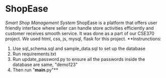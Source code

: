# ShopEase
_Smart Shop Management System_
ShopEase is a platform that offers user friendly interface where seller can handle store activities efficiently and customer receives smooth service.
It was done as a part of our CSE370 project. We used html, css, js, mysql, flask for this project.
**Instrunctions:
1. Use sql_schema.sql and sample_data.sql to set up the database
2. Run requirements.txt
3. Run update_password.py to ensure all the passwords inside the database are same, "demo123"
4. Then run "__main__.py"**
